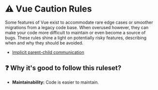 # ⚠️ Vue Caution Rules

Some features of Vue exist to accommodate rare edge cases or smoother migrations from a legacy code base. When overused however, they can make your code more difficult to maintain or even become a source of bugs. These rules shine a light on potentially risky features, describing when and why they should be avoided.

- [Implicit parent-child communication](./implicit-parent-child-communication.md)

## ❓ Why it's good to follow this ruleset?

- **Maintainability:** Code is easier to maintain.

